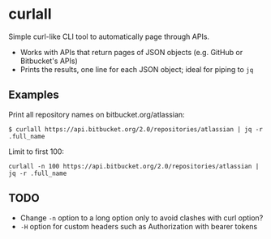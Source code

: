 curlall
=======

Simple curl-like CLI tool to automatically page through APIs.

* Works with APIs that return pages of JSON objects (e.g. GitHub or Bitbucket's APIs)
* Prints the results, one line for each JSON object; ideal for piping to `jq`

## Examples

Print all repository names on bitbucket.org/atlassian:

    $ curlall https://api.bitbucket.org/2.0/repositories/atlassian | jq -r .full_name

Limit to first 100:

    curlall -n 100 https://api.bitbucket.org/2.0/repositories/atlassian | jq -r .full_name


## TODO

* Change `-n` option to a long option only to avoid clashes with curl option?
* `-H` option for custom headers such as Authorization with bearer
  tokens
